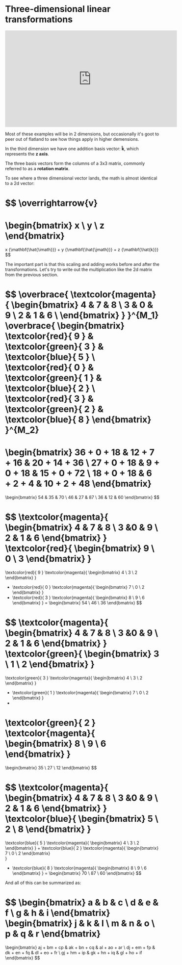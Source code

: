 # Three-dimensional linear transformations

<iframe width="560" height="315" src="https://www.youtube.com/embed/rHLEWRxRGiM" frameborder="0" allow="accelerometer; autoplay; clipboard-write; encrypted-media; gyroscope; picture-in-picture" allowfullscreen></iframe>
 
Most of these examples will be in 2 dimensions, but occasionally it's goot to peer out of flatland to see how things apply in higher demensions. 

In the third dimension we have one addition basis vector: ${\mathbf{\hat{k}}}$, which represents the **z axis**.

The three basis vectors form the columns of a 3x3 matrix, commonly referred to as a **rotation matrix**. 

To see where a three dimensional vector lands, the math is almost identical to a 2d vector:

$$
\overrightarrow{v}
=
\begin{bmatrix}
    x \\
    y \\
    z
\end{bmatrix}
=
x {\mathbf{\hat{\imath}}} + y {\mathbf{\hat{\jmath}}} + z {\mathbf{\hat{k}}}
$$

The important part is that this scaling and adding works before and after the transformations. Let's try to write out the multiplication like the 2d matrix from the previous section.

$$
\overbrace{
    \textcolor{magenta}{
        \begin{bmatrix}
            4 & 7 & 8 \\
            3 & 0 & 9 \\
            2 & 1 & 6 \\
        \end{bmatrix}
    }
}^{M_1}
\overbrace{
    \begin{bmatrix}
        \textcolor{red}{
            9
        } & \textcolor{green}{
            3
        } & \textcolor{blue}{
            5
        } \\
        \textcolor{red}{
            0
        } & \textcolor{green}{
            1
        } & \textcolor{blue}{
            2
        } \\
        \textcolor{red}{
            3
        } & \textcolor{green}{
            2
        } & \textcolor{blue}{
            8
        }
    \end{bmatrix}        
}^{M_2}
=
\begin{bmatrix}
    36 + 0 + 18 & 12 + 7 + 16 & 20 + 14 + 36 \\
    27 + 0 + 18 & 9 + 0 + 18 & 15 + 0 + 72 \\
    18 + 0 + 18 & 6 + 2 + 4 & 10 + 2 + 48
\end{bmatrix}
=
\begin{bmatrix}
    54 & 35 & 70 \\
    46 & 27 & 87 \\
    36 & 12 & 60
\end{bmatrix}
$$

$$
\textcolor{magenta}{
    \begin{bmatrix}
        4 & 7 & 8 \\
        3  &0 & 9 \\
        2 & 1 & 6
    \end{bmatrix}
}
\textcolor{red}{
    \begin{bmatrix}
        9 \\
        0 \\
        3
    \end{bmatrix}
}
=
\textcolor{red}{
    9
}
\textcolor{magenta}{
    \begin{bmatrix}
        4 \\
        3 \\
        2
    \end{bmatrix}
}
+ \textcolor{red}{
    0
}
\textcolor{magenta}{
    \begin{bmatrix}
        7 \\
        0 \\
        2
    \end{bmatrix}
}
+ \textcolor{red}{
    3
}
\textcolor{magenta}{
    \begin{bmatrix}
        8 \\
        9 \\
        6
    \end{bmatrix}
}
=
\begin{bmatrix}
    54 \\
    46 \\
    36
\end{bmatrix}
$$


$$
\textcolor{magenta}{
    \begin{bmatrix}
        4 & 7 & 8 \\
        3  &0 & 9 \\
        2 & 1 & 6
    \end{bmatrix}
}
\textcolor{green}{
    \begin{bmatrix}
        3 \\
        1 \\
        2
    \end{bmatrix}
}
=
\textcolor{green}{
    3
}
\textcolor{magenta}{
    \begin{bmatrix}
        4 \\
        3 \\
        2
    \end{bmatrix}
}
+ \textcolor{green}{
    1
}
\textcolor{magenta}{
    \begin{bmatrix}
        7 \\
        0 \\
        2
    \end{bmatrix}
}
+
\textcolor{green}{
    2
}
\textcolor{magenta}{
    \begin{bmatrix}
        8 \\
        9 \\
        6
    \end{bmatrix}
}
=
\begin{bmatrix}
    35 \\
    27 \\
    12
\end{bmatrix}
$$

$$
\textcolor{magenta}{
    \begin{bmatrix}
        4 & 7 & 8 \\
        3  &0 & 9 \\
        2 & 1 & 6
    \end{bmatrix}
}
\textcolor{blue}{
    \begin{bmatrix}
        5 \\
        2 \\
        8
    \end{bmatrix}
}
=
\textcolor{blue}{
    5
}
\textcolor{magenta}{
    \begin{bmatrix}
        4 \\
        3 \\
        2
    \end{bmatrix}
} + 
\textcolor{blue}{
    2
}
\textcolor{magenta}{
    \begin{bmatrix}
        7 \\
        0 \\
        2
    \end{bmatrix}   
}
+ \textcolor{blue}{
    8
}
\textcolor{magenta}{
    \begin{bmatrix}
        8 \\
        9 \\
        6
    \end{bmatrix}
}
= 
\begin{bmatrix}
    70 \\
    87 \\
    60
\end{bmatrix}
$$

And all of this can be summarized as:

$$
\begin{bmatrix}
    a & b & c \\
    d & e & f \\
    g & h & i
\end{bmatrix}
\begin{bmatrix}
    j & k & l \\
    m & n & o \\
    p & q & r
\end{bmatrix}
=
\begin{bmatrix}
    aj + bm + cp & ak + bn + cq & al + ao + ar \\
    dj + em + fp & dk + en + fq & dl + eo + fr \\
    gj + hm + ip & gk + hn + iq & gl + ho + if
\end{bmatrix}
$$


